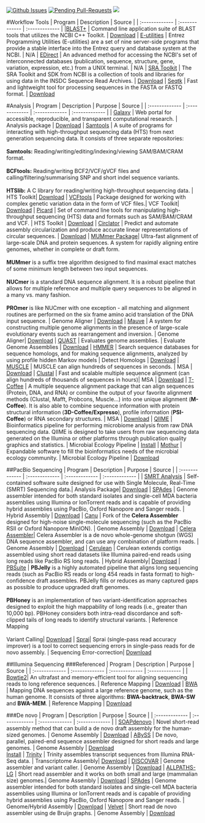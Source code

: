 [![Github Issues](http://githubbadges.herokuapp.com/bretonics/Bioinformatics-Software/issues.svg)](https://github.com/bretonics/Bioinformatics-Software/issues)
[![Pending Pull-Requests](http://githubbadges.herokuapp.com/bretonics/Bioinformatics-Software/pulls.svg)](https://github.com/bretonics/Bioinformatics-Software/pulls)
![](https://reposs.herokuapp.com/?path=bretonics/Bioinformatics-Software&color=orange)


#Workflow Tools
| Program        | Description    | Source           |
| :------------- | :------------- | :-------------   |
|[BLAST+](https://www.ncbi.nlm.nih.gov/books/NBK279690/) | Command line application suite of BLAST tools that utilizes the NCBI C++ Toolkit. | [Download](https://blast.ncbi.nlm.nih.gov/Blast.cgi?PAGE_TYPE=BlastDocs&DOC_TYPE=Download)
| [E-utilities](http://www.ncbi.nlm.nih.gov/books/NBK25497/) | Entrez Programming Utilities (E-utilities) are a set of nine server-side programs that provide a stable interface into the Entrez query and database system at the NCBI. | N/A
| [EDirect](http://www.ncbi.nlm.nih.gov/books/NBK179288/) | An advanced method for accessing the NCBI's set of interconnected databases (publication, sequence, structure, gene, variation, expression, etc.) from a UNIX terminal. | N/A
| [SRA Toolkit](http://www.ncbi.nlm.nih.gov/books/NBK242621/) | The SRA Toolkit and SDK from NCBI is a collection of tools and libraries for using data in the INSDC Sequence Read Archives. | [Download](http://ncbi.github.io/sra-tools/)
| [Seqtk](https://github.com/lh3/seqtk) | Fast and lightweight tool for processing sequences in the FASTA or FASTQ format. | [Download](https://github.com/lh3/seqtk/releases/latest)


#Analysis
| Program        | Description    | Purpose          | Source           |
| :------------- | :------------- | :-------------   | :-------------   |
| [Galaxy](https://galaxyproject.org/) | Web portal for accessible, reproducible, and transparent computational research. | Analysis package | [Download](https://wiki.galaxyproject.org/Admin/GetGalaxy)
| [Samtools](http://www.htslib.org/) | A suite of programs for interacting with high-throughput sequencing data (HTS) from next generation sequencing data. It consists of three separate repositories:<br><br>**Samtools:** Reading/writing/editing/indexing/viewing SAM/BAM/CRAM format.<br><br>**BCFtools:** Reading/writing BCF2/VCF/gVCF files and calling/filtering/summarising SNP and short indel sequence variants.<br><br>**HTSlib:** A C library for reading/writing high-throughput sequencing data. | HTS Toolkit| [Download](http://www.htslib.org/download/)
| [VCFtools](https://vcftools.github.io/index.html) | Package designed for working with complex genetic variation data in the form of VCF files.| VCF Toolkit| [Download](https://vcftools.github.io/downloads.html)
| [Picard](http://broadinstitute.github.io/picard/) | Set of command line tools for manipulating high-throughput sequencing (HTS) data and formats such as SAM/BAM/CRAM and VCF. | HTS Toolkit | [Download](https://github.com/broadinstitute/picard/releases/latest)
| [Circlator](http://sanger-pathogens.github.io/circlator/) |  Predict and automate assembly circularization and produce accurate linear representations of circular sequences. | [Download](https://github.com/sanger-pathogens/circlator/releases/latest)
| [MUMmer Package](http://mummer.sourceforge.net/)| Ultra-fast alignment of large-scale DNA and protein sequences. A system for rapidly aligning entire genomes, whether in complete or draft form. <br><br>**MUMmer** is a suffix tree algorithm designed to find maximal exact matches of some minimum length between two input sequences.<br><br>**NUCmer** is a standard DNA sequence alignment. It is a robust pipeline that allows for multiple reference and multiple query sequences to be aligned in a many vs. many fashion.<br><br>**PROmer** is like NUCmer with one exception - all matching and alignment routines are performed on the six frame amino acid translation of the DNA input sequence. | Genome Aligner | [Download](https://sourceforge.net/projects/mummer/files/latest/download?source=files)
| [Mauve](http://darlinglab.org/mauve/mauve.html) | A system for constructing multiple genome alignments in the presence of large-scale evolutionary events such as rearrangement and inversion. | Genome Aligner| [Download](http://darlinglab.org/mauve/download.html)
| [QUAST](http://bioinf.spbau.ru/quast) | Evaluates genome assemblies. | Evaluate Genome Assemblies | [Download](https://sourceforge.net/projects/quast/files/latest/download?source=files)
| [HMMER](http://hmmer.org/) | Search sequence databases for sequence homologs, and for making sequence alignments, analyzed by using profile hidden Markov models | Detect Homologs | [Download](http://hmmer.org/download.html)
| [MUSCLE](http://www.drive5.com/muscle/) | MUSCLE can align hundreds of sequences in seconds. | MSA | [Download](http://www.drive5.com/muscle/downloads.htm)
| [Clustal](http://www.clustal.org/) | Fast and scalable multiple sequence alignment (can align hundreds of thousands of sequences in hours)| MSA | [Download](http://www.clustal.org/omega/#Download)
| [T-Coffee](http://www.tcoffee.org/) | A multiple sequence alignment package that can align sequences (Protein, DNA, and RNA) or combine the output of your favorite alignment methods (Clustal, Mafft, Probcons, Muscle...) into one unique alignment (**M-Coffee**). It is also able to combine sequence information with protein structural information (**3D-Coffee/Expresso**), profile information (**PSI-Coffee**) or RNA secondary structures. | MSA | [Download](http://www.tcoffee.org/Projects/tcoffee/#DOWNLOAD)
| [QIIME](http://qiime.org/) | Bioinformatics pipeline for performing microbiome analysis from raw DNA sequencing data. QIIME is designed to take users from raw sequencing data generated on the Illumina or other platforms through publication quality graphics and statistics. | Microbial Ecology Pipeline | [Install](http://qiime.org/install/index.html)
| [Mothur](http://www.mothur.org/) |  Expandable software to fill the bioinformatics needs of the microbial ecology community. | Microbial Ecology Pipeline | [Download](http://www.mothur.org/wiki/Download_mothur)

##PacBio Sequencing
| Program        | Description    | Purpose          | Source           |
| :------------- | :------------- | :-------------   | :-------------   |
| [SMRT Analysis](http://www.pacb.com/products-and-services/analytical-software/smrt-analysis/)  | Self-contained software suite designed for use with Single Molecule, Real-Time (SMRT) Sequencing data.| Analysis Package| [Download](http://www.pacb.com/support/software-downloads)
| [SPAdes](http://bioinf.spbau.ru/en/content/spades-download-0) | Genome assembler intended for both standard isolates and single-cell MDA bacteria assemblies using Illumina or IonTorrent reads and is capable of providing hybrid assemblies using PacBio, Oxford Nanopore and Sanger reads. | Hybrid Assembly | [Download](http://bioinf.spbau.ru/en/content/spades-download-0)
| [Canu](https://github.com/marbl/canu) | Fork of the **Celera Assembler** designed for high-noise single-molecule sequencing (such as the PacBio RSII or Oxford Nanopore MinION). | Genome Assembly | [Download](https://github.com/marbl/canu/releases/latest)
| [Celera Assembler](http://wgs-assembler.sourceforge.net/wiki/index.php?title=Main_Page)| Celera Assembler is a de novo whole-genome shotgun (WGS) DNA sequence assembler, and can use any combination of platform reads. | Genome Assembly | [Download](https://sourceforge.net/projects/wgs-assembler/files/latest/download?source=files)
| [Cerulean](https://sourceforge.net/projects/ceruleanassembler/) | Cerulean extends contigs assembled using short read datasets like Illumina paired-end reads using long reads like PacBio RS long reads. | Hybrid Assembly| [Download](https://sourceforge.net/projects/ceruleanassembler/files/latest/download)
| [PBSuite](https://sourceforge.net/projects/pb-jelly/) | **PBJelly** is a highly automated pipeline that aligns long sequencing reads (such as PacBio RS reads or long 454 reads in fasta format) to high-confidence draft assembles. PBJelly fills or reduces as many captured gaps as possible to produce upgraded draft genomes. <br><br>**PBHoney** is an implementation of two variant-identification approaches designed to exploit the high mappability of long reads (i.e., greater than 10,000 bp). PBHoney considers both intra-read discordance and soft-clipped tails of long reads to identify structural variants. | Reference Mapping<br><br>Variant Calling| [Download](https://sourceforge.net/projects/pb-jelly/files/latest/download)
| [Sprai](http://zombie.cb.k.u-tokyo.ac.jp/sprai/README.html)| Sprai (single-pass read accuracy improver) is a tool to correct sequencing errors in single-pass reads for de novo assembly. | Sequencing Error-correction| [Download](http://zombie.cb.k.u-tokyo.ac.jp/sprai/Download.html)


##Illumina Sequencing
###Referenced
| Program        | Description    | Purpose          | Source           |
| :------------- | :------------- | :-------------   | :-------------   |
| [Bowtie2](http://bowtie-bio.sourceforge.net/bowtie2/index.shtml)| An ultrafast and memory-efficient tool for aligning sequencing reads to long reference sequences. | Reference Mapping | [Download](https://github.com/BenLangmead/bowtie2/releases/latest)
| [BWA](https://github.com/lh3/bwa) | Mapping DNA sequences against a large reference genome, such as the human genome. It consists of three algorithms: **BWA-backtrack**, **BWA-SW** and **BWA-MEM**. | Reference Mapping | [Download](https://github.com/lh3/bwa/releases/latest)

###De novo
| Program        | Description    | Purpose          | Source           |
| :------------- | :------------- | :-------------   | :-------------   |
| [SOAPdenovo](http://soap.genomics.org.cn/soapdenovo.html) | Novel short-read assembly method that can build a de novo draft assembly for the human-sized genomes. | Genome Assembly | [Download](https://sourceforge.net/projects/soapdenovo2/files/latest/download?source=files)
| [ABySS](http://www.bcgsc.ca/platform/bioinfo/software/abyss) | De novo, parallel, paired-end sequence assembler designed for short reads and large genomes. | Genome Assembly | [Download](https://github.com/bcgsc/abyss/releases/latest) <br> [Install](https://github.com/bcgsc/abyss#quick-start)
| [Trinity](https://github.com/trinityrnaseq/trinityrnaseq/wiki) | Trinity assembles transcript sequences from Illumina RNA-Seq data. | Transcriptome Assembly| [Download](https://github.com/trinityrnaseq/trinityrnaseq/releases/latest)
| [DISCOVAR](http://www.broadinstitute.org/scientific-community/science/programs/genome-sequencing-and-analysis/computational-rd/computational-) | Genome assembler and variant caller. | Genome Assembly | [Download](http://www.broadinstitute.org/software/discovar/blog/?page_id=98)
| [ALLPATHS-LG](http://www.broadinstitute.org/software/allpaths-lg/blog/) | Short read assembler and it works on both small and large (mammalian size) genomes.| Genome Assembly | [Download](http://www.broadinstitute.org/software/allpaths-lg/blog/?page_id=12)
| [SPAdes](http://bioinf.spbau.ru/en/content/spades-download-0) | Genome assembler intended for both standard isolates and single-cell MDA bacteria assemblies using Illumina or IonTorrent reads and is capable of providing hybrid assemblies using PacBio, Oxford Nanopore and Sanger reads. | Genome/Hybrid Assembly | [Download](http://bioinf.spbau.ru/en/content/spades-download-0)
| [Velvet](http://www.ebi.ac.uk/~zerbino/velvet/) | Short read de novo assembler using de Bruijn graphs. | Genome Assembly | [Download](https://github.com/dzerbino/velvet/tree/master)
